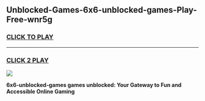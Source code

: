 
## Unblocked-Games-6x6-unblocked-games-Play-Free-wnr5g
<h3>
<a href="https://premium76.site?title=6x6-unblocked-games&ref=23A">CLICK TO PLAY</a></h3>
<hr>

<h3>
<a href="https://premium76.site?title=6x6-unblocked-games&ref=23A">CLICK 2 PLAY</a>
  
</h3>

<a href="https://premium76.site?title=6x6-unblocked-games&ref=23A"><img src="https://clearcache.store/games.png"></a>


**6x6-unblocked-games games unblocked: Your Gateway to Fun and Accessible Online Gaming**
